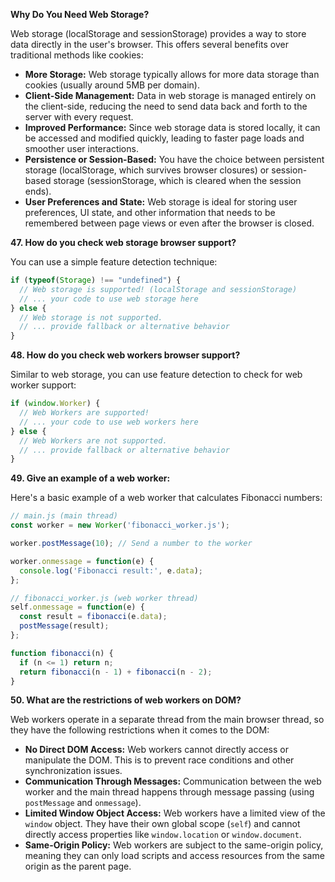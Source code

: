 **Why Do You Need Web Storage?**

Web storage (localStorage and sessionStorage) provides a way to store data directly in the user's browser. This offers several benefits over traditional methods like cookies:

* **More Storage:** Web storage typically allows for more data storage than cookies (usually around 5MB per domain).
* **Client-Side Management:** Data in web storage is managed entirely on the client-side, reducing the need to send data back and forth to the server with every request.
* **Improved Performance:** Since web storage data is stored locally, it can be accessed and modified quickly, leading to faster page loads and smoother user interactions.
* **Persistence or Session-Based:** You have the choice between persistent storage (localStorage, which survives browser closures) or session-based storage (sessionStorage, which is cleared when the session ends).
* **User Preferences and State:** Web storage is ideal for storing user preferences, UI state, and other information that needs to be remembered between page views or even after the browser is closed.

**47. How do you check web storage browser support?**

You can use a simple feature detection technique:

```javascript
if (typeof(Storage) !== "undefined") {
  // Web storage is supported! (localStorage and sessionStorage)
  // ... your code to use web storage here
} else {
  // Web storage is not supported.
  // ... provide fallback or alternative behavior
}
```


**48. How do you check web workers browser support?**

Similar to web storage, you can use feature detection to check for web worker support:

```javascript
if (window.Worker) {
  // Web Workers are supported!
  // ... your code to use web workers here
} else {
  // Web Workers are not supported.
  // ... provide fallback or alternative behavior
}
```


**49. Give an example of a web worker:**

Here's a basic example of a web worker that calculates Fibonacci numbers:

```javascript
// main.js (main thread)
const worker = new Worker('fibonacci_worker.js');

worker.postMessage(10); // Send a number to the worker

worker.onmessage = function(e) {
  console.log('Fibonacci result:', e.data);
};

// fibonacci_worker.js (web worker thread)
self.onmessage = function(e) {
  const result = fibonacci(e.data);
  postMessage(result);
};

function fibonacci(n) {
  if (n <= 1) return n;
  return fibonacci(n - 1) + fibonacci(n - 2);
}
```

**50. What are the restrictions of web workers on DOM?**

Web workers operate in a separate thread from the main browser thread, so they have the following restrictions when it comes to the DOM:

* **No Direct DOM Access:** Web workers cannot directly access or manipulate the DOM. This is to prevent race conditions and other synchronization issues.
* **Communication Through Messages:** Communication between the web worker and the main thread happens through message passing (using `postMessage` and `onmessage`).
* **Limited Window Object Access:** Web workers have a limited view of the `window` object. They have their own global scope (`self`) and cannot directly access properties like `window.location` or `window.document`.
* **Same-Origin Policy:** Web workers are subject to the same-origin policy, meaning they can only load scripts and access resources from the same origin as the parent page. 
